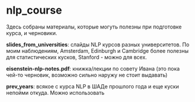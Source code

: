 # nlp_course
Здесь собраны материалы, которые могуть полезны при подготовке курса, и черновики.

__slides_from_universities__: слайды NLP курсов разных университетов. По моим наблюдениям, Amsterdam, Edinburgh и Cambridge более полезны для статистических кусков, Stanford - можно для всех.

__eisenstein-nlp-notes.pdf__: книжка/лекции по совету Ивана (это пока чей-то черновик, возможно сильно наружу не стоит выдавать)

__prev_years__: всякое с курса NLP в ШАДе прошлого года и еще куски непойми откуда. Можно использовать
